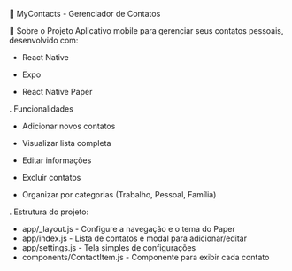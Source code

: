 📱 MyContacts - Gerenciador de Contatos

📌 Sobre o Projeto
Aplicativo mobile para gerenciar seus contatos pessoais, desenvolvido com:

- React Native

- Expo

- React Native Paper

. Funcionalidades

- Adicionar novos contatos

- Visualizar lista completa

- Editar informações

- Excluir contatos

- Organizar por categorias (Trabalho, Pessoal, Família)

. Estrutura do projeto:

- app/_layout.js - Configure a navegação e o tema do Paper
- app/index.js - Lista de contatos e modal para adicionar/editar
- app/settings.js - Tela simples de configurações
- components/ContactItem.js - Componente para exibir cada contato

